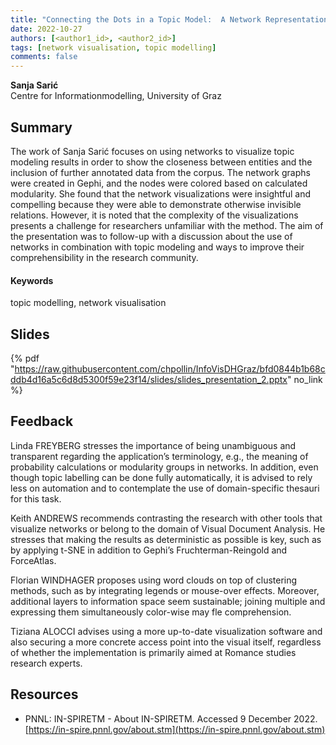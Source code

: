 ```yaml
---
title: "Connecting the Dots in a Topic Model:  A Network Representation of Topics and Periodicals"
date: 2022-10-27
authors: [<author1_id>, <author2_id>]
tags: [network visualisation, topic modelling]
comments: false
---
```


**Sanja Sarić**\
Centre for Informationmodelling, University of Graz

## Summary

The work of Sanja Sarić focuses on using networks to visualize topic modeling results in order to show the closeness between entities and the inclusion of further annotated data from the corpus. The network graphs were created in Gephi, and the nodes were colored based on calculated modularity. She found that the network visualizations were insightful and compelling because they were able to demonstrate otherwise invisible relations. However, it is noted that the complexity of the visualizations presents a challenge for researchers unfamiliar with the method. The aim of the presentation was to follow-up with a discussion about the use of networks in combination with topic modeling and ways to improve their comprehensibility in the research community.

#### Keywords

topic modelling, network visualisation

## Slides

{% pdf "https://raw.githubusercontent.com/chpollin/InfoVisDHGraz/bfd0844b1b68cddb4d16a5c6d8d5300f59e23f14/slides/slides_presentation_2.pptx" no_link %}

## Feedback

Linda FREYBERG stresses the importance of being unambiguous and transparent regarding the application’s terminology, e.g., the meaning of probability calculations or modularity groups in networks. In addition, even though topic labelling can be done fully automatically, it is advised to rely less on automation and to contemplate the use of domain-specific thesauri for this task.

Keith ANDREWS recommends contrasting the research with other tools that visualize networks or belong to the domain of Visual Document Analysis. He stresses that making the results as deterministic as possible is key, such as by applying t-SNE in addition to Gephi’s Fruchterman-Reingold and ForceAtlas.

Florian WINDHAGER proposes using word clouds on top of clustering methods, such as by integrating legends or mouse-over effects. Moreover, additional layers to information space seem sustainable; joining multiple and expressing them simultaneously color-wise may fle comprehension.

Tiziana ALOCCI advises using a more up-to-date visualization software and also securing a more concrete access point into the visual itself, regardless of whether the implementation is primarily aimed at Romance studies research experts.

## Resources

* PNNL: IN-SPIRETM - About IN-SPIRETM. Accessed 9 December 2022. [https://in-spire.pnnl.gov/about.stm](https://in-spire.pnnl.gov/about.stm)